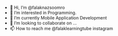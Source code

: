 - 👋 Hi, I’m @falaknazsoomro
- 👀 I’m interested in Programming.
- 🌱 I’m currently Mobile Application Development
- 💞️ I’m looking to collaborate on ...
- 📫 How to reach me @falaklearningtube instagram

<!---
falaknazsoomro/falaknazsoomro is a ✨ special ✨ repository because its `README.md` (this file) appears on your GitHub profile.
You can click the Preview link to take a look at your changes.
--->
